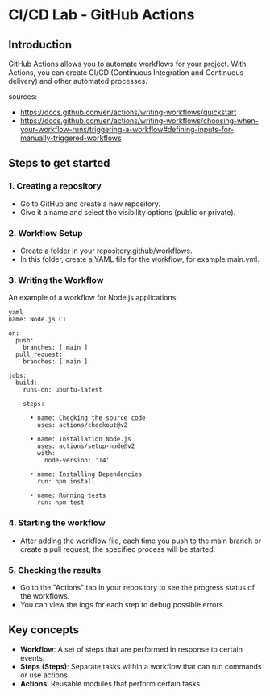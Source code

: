 # CI/CD Lab - GitHub Actions

## Introduction

GitHub Actions allows you to automate workflows for your project. With Actions, you can create CI/CD (Continuous Integration and Continuous delivery) and other automated processes.

sources:

-  https://docs.github.com/en/actions/writing-workflows/quickstart
-  https://docs.github.com/en/actions/writing-workflows/choosing-when-your-workflow-runs/triggering-a-workflow#defining-inputs-for-manually-triggered-workflows

## Steps to get started

### 1. Creating a repository

- Go to GitHub and create a new repository.
- Give it a name and select the visibility options (public or private).

### 2. Workflow Setup

- Create a folder in your repository.github/workflows.
- In this folder, create a YAML file for the workflow, for example main.yml.

### 3. Writing the Workflow

An example of a workflow for Node.js applications:

```
yaml
name: Node.js CI

on:
  push:
    branches: [ main ]
  pull_request:
    branches: [ main ]

jobs:
  build:
    runs-on: ubuntu-latest

    steps:

      • name: Checking the source code
        uses: actions/checkout@v2

      • name: Installation Node.js
        uses: actions/setup-node@v2
        with:
          node-version: '14'

      • name: Installing Dependencies
        run: npm install

      • name: Running tests
        run: npm test
```

### 4. Starting the workflow

- After adding the workflow file, each time you push to the main branch or create a pull request, the specified process will be started.

### 5. Checking the results

- Go to the "Actions" tab in your repository to see the progress status of the workflows.
- You can view the logs for each step to debug possible errors.

## Key concepts

- **Workflow**: A set of steps that are performed in response to certain events.
- **Steps (Steps)**: Separate tasks within a workflow that can run commands or use actions.
- **Actions**: Reusable modules that perform certain tasks.
